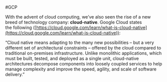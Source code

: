 #GCP 

With the advent of cloud computing, we’ve also seen the rise of a new breed of technology company: **cloud-native**. Google Cloud states the following ([https://cloud.google.com/learn/what-is-cloud-native](https://cloud.google.com/learn/what-is-cloud-native)):

“Cloud native means adapting to the many new possibilities – but a very different set of architectural constraints – offered by the cloud compared to traditional on-premises infrastructure. Unlike monolithic applications, which must be built, tested, and deployed as a single unit, cloud-native architectures decompose components into loosely coupled services to help manage complexity and improve the speed, agility, and scale of software delivery.”